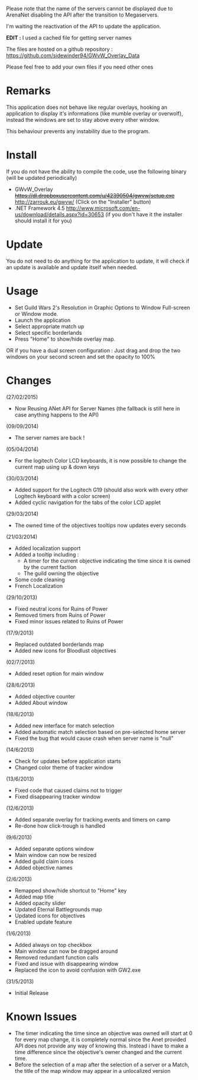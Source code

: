 Please note that the name of the servers cannot be displayed due to ArenaNet disabling the API after the transition to Megaservers.

I'm waiting the reactivation of the API to update the application.

**EDIT :** I used a cached file for getting server names

The files are hosted on a github repository : https://github.com/sidewinder94/GWvW_Overlay_Data

Please feel free to add your own files if you need other ones

Remarks
============
This application does not behave like regular overlays, hooking an application to display it's informations (like mumble overlay or overwolf), instead the windows are set to stay above every other window.

This behaviour prevents any instability due to the program.

Install
============
If you do not have the ability to compile the code, use the following binary (will be updated periodically)

- GWvW_Overlay ~~https://dl.dropboxusercontent.com/u/42390504/gwvw/setup.exe~~ http://zarrouk.eu/gwvw/ (Click on the "Installer" button)
- .NET Framework 4.5 http://www.microsoft.com/en-us/download/details.aspx?id=30653 (if you don't have it the installer should install it for you)

Update
============
You do not need to do anything for the application to update, it will check if an update is available and update itself when needed.

Usage
============
- Set Guild Wars 2's Resolution  in Graphic Options to Window Full-screen or Window mode.
- Launch the application
- Select appropriate match up
- Select specific borderlands
- Press "Home" to show/hide overlay map.

OR if you have a dual screen configuration :
Just drag and drop the two windows on your second screen and set the opacity to 100%

Changes
============
(27/02/2015)
- Now Reusing ANet API for Server Names (the fallback is still here in case anything happens to the API)

(09/09/2014)
- The server names are back !

(05/04/2014)
- For the logitech Color LCD keyboards, it is now possible to change the current map using up & down keys

(30/03/2014)
- Added support for the Logitech G19 (should also work with every other Logitech keyboard with a color screen)
- Added cyclic navigation for the tabs of the color LCD applet

(29/03/2014)
- The owned time of the objectives tooltips now updates every seconds

(21/03/2014)
- Added localization support
- Added a tooltip including :
  - A timer for the current objective indicating the time since it is owned by the current faction
  - The guild owning the objective
- Some code cleaning
- French Localization

(29/10/2013)
- Fixed neutral icons for Ruins of Power
- Removed timers from Ruins of Power
- Fixed minor issues related to Ruins of Power

(17/9/2013)
- Replaced outdated borderlands map
- Added new icons for Bloodlust objectives

(02/7/2013)
- Added reset option for main window

(28/6/2013)
- Added objective counter
- Added About window

(18/6/2013)
- Added new interface for match selection
- Added automatic match selection based on pre-selected home server
- Fixed the bug that would cause crash when server name is "null"

(14/6/2013)
- Check for updates before application starts
- Changed color theme of tracker window

(13/6/2013)
- Fixed code that caused claims not to trigger
- Fixed disappearing tracker window

(12/6/2013)
- Added separate overlay for tracking events and timers on camp
- Re-done how click-trough is handled

(9/6/2013)
- Added separate options window
- Main window can now be resized
- Added guild claim icons
- Added objective names

(2/6/2013)
- Remapped show/hide shortcut to "Home" key
- Added map title
- Added opacity slider
- Updated Eternal Battlegrounds map
- Updated icons for objectives
- Enabled update feature

(1/6/2013)
- Added always on top checkbox
- Main window can now be dragged around
- Removed redundant function calls
- Fixed and issue with disappearing window
- Replaced the icon to avoid confusion with GW2.exe

(31/5/2013)
- Initial Release

Known Issues
============
- The timer indicating the time since an objective was owned will start at 0 for every map change, it is completely normal since the Anet provided API does not provide any way of knowing this. Instead i have to make a time difference since the objective's owner changed and the current time.
- Before the selection of a map after the selection of a server or a Match, the title of the map window may appear in a unlocalized version
